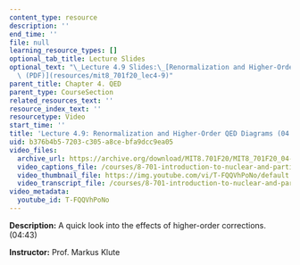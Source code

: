 ```yaml
---
content_type: resource
description: ''
end_time: ''
file: null
learning_resource_types: []
optional_tab_title: Lecture Slides
optional_text: "\_Lecture 4.9 Slides:\_[Renormalization and Higher-Order QED Diagrams\
  \ (PDF)](resources/mit8_701f20_lec4-9)"
parent_title: Chapter 4. QED
parent_type: CourseSection
related_resources_text: ''
resource_index_text: ''
resourcetype: Video
start_time: ''
title: 'Lecture 4.9: Renormalization and Higher-Order QED Diagrams (04:43)'
uid: b376b4b5-7203-c305-a8ce-bfa9dcc9ea05
video_files:
  archive_url: https://archive.org/download/MIT8.701F20/MIT8_701F20_04-09_Renormalization_300k.mp4
  video_captions_file: /courses/8-701-introduction-to-nuclear-and-particle-physics-fall-2020/5319304afc8f534b99264db6b08b629a_T-FQQVhPoNo.vtt
  video_thumbnail_file: https://img.youtube.com/vi/T-FQQVhPoNo/default.jpg
  video_transcript_file: /courses/8-701-introduction-to-nuclear-and-particle-physics-fall-2020/a695e269f08580047e94d38234fd1a62_T-FQQVhPoNo.pdf
video_metadata:
  youtube_id: T-FQQVhPoNo
---
```


**Description:** A quick look into the effects of higher-order corrections. (04:43)

**Instructor:** Prof. Markus Klute